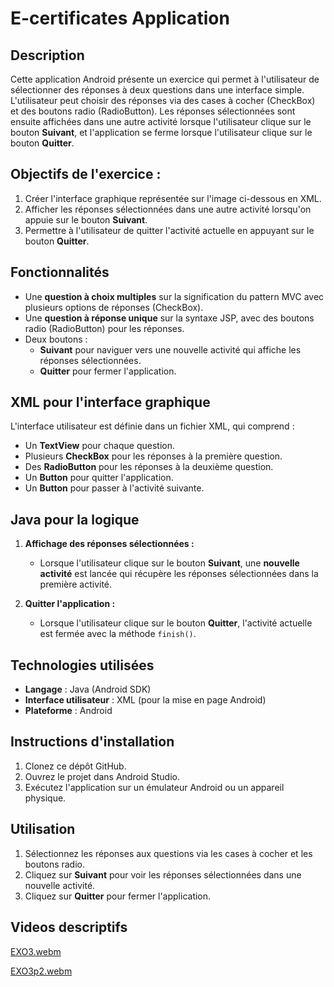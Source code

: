 # E-certificates Application

## Description
Cette application Android présente un exercice qui permet à l'utilisateur de sélectionner des réponses à deux questions dans une interface simple. L'utilisateur peut choisir des réponses via des cases à cocher (CheckBox) et des boutons radio (RadioButton). Les réponses sélectionnées sont ensuite affichées dans une autre activité lorsque l'utilisateur clique sur le bouton **Suivant**, et l'application se ferme lorsque l'utilisateur clique sur le bouton **Quitter**.

## Objectifs de l'exercice :
1. Créer l'interface graphique représentée sur l'image ci-dessous en XML.
2. Afficher les réponses sélectionnées dans une autre activité lorsqu'on appuie sur le bouton **Suivant**.
3. Permettre à l'utilisateur de quitter l'activité actuelle en appuyant sur le bouton **Quitter**.

## Fonctionnalités
- Une **question à choix multiples** sur la signification du pattern MVC avec plusieurs options de réponses (CheckBox).
- Une **question à réponse unique** sur la syntaxe JSP, avec des boutons radio (RadioButton) pour les réponses.
- Deux boutons :
  - **Suivant** pour naviguer vers une nouvelle activité qui affiche les réponses sélectionnées.
  - **Quitter** pour fermer l'application.

## XML pour l'interface graphique

L'interface utilisateur est définie dans un fichier XML, qui comprend :
- Un **TextView** pour chaque question.
- Plusieurs **CheckBox** pour les réponses à la première question.
- Des **RadioButton** pour les réponses à la deuxième question.
- Un **Button** pour quitter l'application.
- Un **Button** pour passer à l'activité suivante.

## Java pour la logique

1. **Affichage des réponses sélectionnées :**
   - Lorsque l'utilisateur clique sur le bouton **Suivant**, une **nouvelle activité** est lancée qui récupère les réponses sélectionnées dans la première activité.
  
2. **Quitter l'application :**
   - Lorsque l'utilisateur clique sur le bouton **Quitter**, l'activité actuelle est fermée avec la méthode `finish()`.


## Technologies utilisées
- **Langage** : Java (Android SDK)
- **Interface utilisateur** : XML (pour la mise en page Android)
- **Plateforme** : Android

## Instructions d'installation
1. Clonez ce dépôt GitHub.
2. Ouvrez le projet dans Android Studio.
3. Exécutez l'application sur un émulateur Android ou un appareil physique.

## Utilisation
1. Sélectionnez les réponses aux questions via les cases à cocher et les boutons radio.
2. Cliquez sur **Suivant** pour voir les réponses sélectionnées dans une nouvelle activité.
3. Cliquez sur **Quitter** pour fermer l'application.

## Videos descriptifs
[EXO3.webm](https://github.com/user-attachments/assets/1f225502-0095-411a-9200-aab1a6286ed0)


[EXO3p2.webm](https://github.com/user-attachments/assets/d65eb3a4-da70-4345-bc3b-6d85fed973f7)
